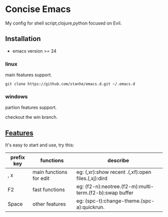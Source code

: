 # Concise Emacs
My config for shell script,clojure,python focused on Evil.

## Installation
* emacs version >= 24
### linux
main features support.
```
git clone https://github.com/stanhe/emacs.d.git ~/.emacs.d
```
### windows
partion features support.

checkout the win branch.

## [Features](https://github.com/stanhe/emacs.d/blob/master/stanhe.org#%E5%8A%A0%E8%BD%BD%E7%9B%B8%E5%85%B3%E5%8C%85%E9%85%8D%E7%BD%AE)
It's easy to start and use, try this:

prefix key |functions|describe
-|-|-
, x|main functions for edit|eg: (,xr):show recent .(,xf):open files.(,xj):dird
F2|fast functions|eg: (f2-n):neotree.(f2-m):multi-term.(f2-b):swap buffer
Space|other features|eg: (spc-t):change-theme.(spc-a):quickrun.


